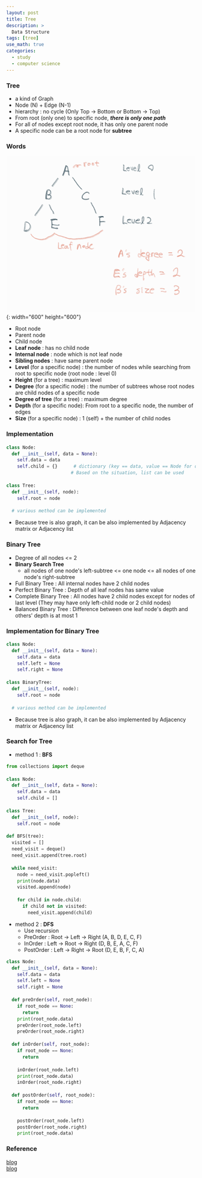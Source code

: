 ```yaml
---
layout: post
title: Tree
description: >
  Data Structure
tags: [tree]
use_math: true
categories:
  - study
  - computer science
---
```

### Tree
* a kind of Graph
* Node (N) + Edge (N-1)
* hierarchy : no cycle (Only Top → Bottom or Bottom → Top)
* From root (only one) to specific node, ***there is only one path***
* For all of nodes except root node, it has only one parent node
* A specific node can be a root node for **subtree**

### Words
![그림1](https://github.com/hyun-jin891/hyun-jin891.github.io/blob/master/assets/img/140.PNG?raw=true){: width="600" height="600"}<br>
* Root node
* Parent node
* Child node
* **Leaf node** : has no child node
* **Internal node** : node which is not leaf node
* **Sibling nodes** : have same parent node
* **Level** (for a specific node) : the number of nodes while searching from root to specific node (root node : level 0)
* **Height** (for a tree) : maximum level
* **Degree** (for a specific node) : the number of subtrees whose root nodes are child nodes of a specific node
* **Degree of tree** (for a tree) : maximum degree
* **Depth** (for a specific node): From root to a specific node, the number of edges
* **Size** (for a specific node) : 1 (self) + the number of child nodes

### Implementation
~~~python
class Node:
  def __init__(self, data = None):
    self.data = data
    self.child = {}      # dictionary (key == data, value == Node for data)
                        # Based on the situation, list can be used

class Tree:
  def __init__(self, node):
    self.root = node

  # various method can be implemented
~~~
* Because tree is also graph, it can be also implemented by Adjacency matrix or Adjacency list

### Binary Tree
* Degree of all nodes <= 2
* **Binary Search Tree**
  * all nodes of one node's left-subtree <= one node <= all nodes of one node's right-subtree
* Full Binary Tree : All internal nodes have 2 child nodes
* Perfect Binary Tree : Depth of all leaf nodes has same value
* Complete Binary Tree : All nodes have 2 child nodes except for nodes of last level (They may have only left-child node or 2 child nodes)
* Balanced Binary Tree : Difference between one leaf node's depth and others' depth is at most 1

### Implementation for Binary Tree
~~~python
class Node:
  def __init__(self, data = None):
    self.data = data
    self.left = None
    self.right = None

class BinaryTree:
  def __init__(self, node):
    self.root = node

  # various method can be implemented
~~~

* Because tree is also graph, it can be also implemented by Adjacency matrix or Adjacency list

### Search for Tree
* method 1 : **BFS**
~~~python
from collections import deque

class Node:
  def __init__(self, data = None):
    self.data = data
    self.child = []

class Tree:
  def __init__(self, node):
    self.root = node

def BFS(tree):
  visited = []
  need_visit = deque()
  need_visit.append(tree.root)

  while need_visit:
    node = need_visit.popleft()
    print(node.data)
    visited.append(node)

    for child in node.child:
      if child not in visited:
        need_visit.append(child)
~~~

* method 2 : **DFS**
  * Use recursion
  * PreOrder : Root → Left → Right (A, B, D, E, C, F)
  * InOrder : Left → Root → Right (D, B, E, A, C, F)
  * PostOrder : Left → Right → Root (D, E, B, F, C, A)

~~~python
class Node:
  def __init__(self, data = None):
    self.data = data
    self.left = None
    self.right = None

  def preOrder(self, root_node):
    if root_node == None:
      return
    print(root_node.data)
    preOrder(root_node.left)
    preOrder(root_node.right)  

  def inOrder(self, root_node):
    if root_node == None:
      return

    inOrder(root_node.left)
    print(root_node.data)
    inOrder(root_node.right)

  def postOrder(self, root_node):
    if root_node == None:
      return

    postOrder(root_node.left)
    postOrder(root_node.right)
    print(root_node.data)
~~~

### Reference
[blog](https://gmlwjd9405.github.io/2018/08/12/data-structure-tree.html)<br>
[blog](https://velog.io/@jangws/17.-%ED%8A%B8%EB%A6%AC-%EC%88%9C%ED%9A%8CTree-traversal)
